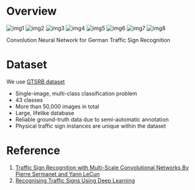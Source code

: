 # Overview

![img1](/images/1.png=100x20) ![img2](/images/2.png=100x20) ![img3](/images/3.png=100x20) ![img4](/images/4.png=100x20) ![img5](/images/5.png=100x20) ![img6](/images/6.png=100x20) ![img7](/images/7.png=100x20) ![img8](/images/8.png=100x20)


Convolution Neural Network for German Traffic Sign Recognition 


# Dataset
 
We use [GTSRB dataset](http://benchmark.ini.rub.de/?section=gtsrb&subsection=dataset#Downloads)
 * Single-image, multi-class classification problem
 * 43 classes
 * More than 50,000 images in total
 * Large, lifelike database
 * Reliable ground-truth data due to semi-automatic annotation
 * Physical traffic sign instances are unique within the dataset
           
           
           
# Reference

1. [Traffic Sign Recognition with Multi-Scale Convolutional Networks By Pierre Sermanet and Yann LeCun](http://yann.lecun.com/exdb/publis/pdf/sermanet-ijcnn-11.pdf)
1. [Recognising Traffic Signs Using Deep Learning](https://towardsdatascience.com/recognizing-traffic-signs-with-over-98-accuracy-using-deep-learning-86737aedc2ab)

           



